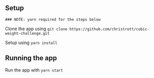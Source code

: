 ## Setup 

`### NOTE: yarn required for the steps below`

Clone the app using `git clone https://github.com/christrott/cubic-weight-challenge.git`

Setup using `yarn install`

## Running the app

Run the app with `yarn start`
